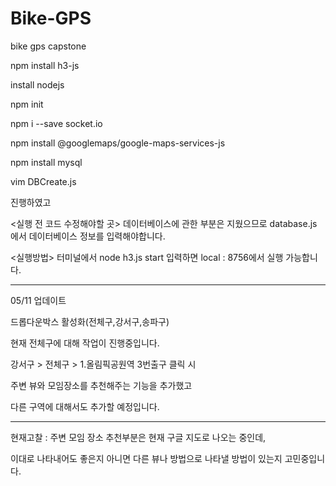 # Bike-GPS

bike gps capstone

npm install h3-js

install nodejs

npm init

npm i --save socket.io

npm install @googlemaps/google-maps-services-js

npm install mysql

vim DBCreate.js

진행하였고

<실행 전 코드 수정해야할 곳>
데이터베이스에 관한 부분은 지웠으므로
database.js 에서 데이터베이스 정보를 입력해야합니다.

<실행방법>
터미널에서
node h3.js start
입력하면 local : 8756에서 실행 가능합니다.

---

05/11 업데이트

드롭다운박스 활성화(전체구,강서구,송파구)

현재 전체구에 대해 작업이 진행중입니다.

강서구 > 전체구 > 1.올림픽공원역 3번출구 클릭 시

주변 뷰와 모임장소를 추천해주는 기능을 추가했고

다른 구역에 대해서도 추가할 예정입니다.

---

현재고찰 : 주변 모임 장소 추천부분은 현재 구글 지도로 나오는 중인데,

이대로 나타내어도 좋은지 아니면 다른 뷰나 방법으로 나타낼 방법이 있는지 고민중입니다.
